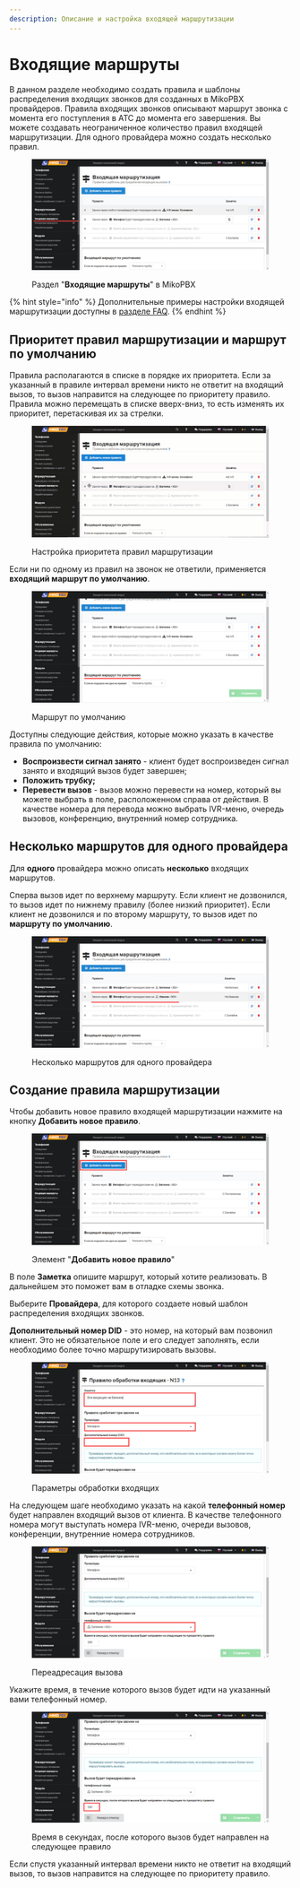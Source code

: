 ```yaml
---
description: Описание и настройка входящей маршрутизации
---
```


# Входящие маршруты

В данном разделе необходимо создать правила и шаблоны распределения входящих звонков для созданных в MikoPBX провайдеров. Правила входящих звонков описывают маршрут звонка с момента его поступления в АТС до момента его завершения. Вы можете создавать неограниченное количество правил входящей маршрутизации. Для одного провайдера можно создать несколько правил.

<figure><img src="../../.gitbook/assets/vhod_marsh_0.png" alt=""><figcaption><p>Раздел "<strong>Входящие маршруты</strong>" в MikoPBX</p></figcaption></figure>

{% hint style="info" %}
Дополнительные примеры настройки входящей маршрутизации доступны в [разделе FAQ](../../faq/incoming-routing/).
{% endhint %}

## Приоритет правил маршрутизации и маршрут по умолчанию

Правила располагаются в списке в порядке их приоритета. Если за указанный в правиле интервал времени никто не ответит на входящий вызов, то вызов направится на следующее по приоритету правило. Правила можно перемещать в списке вверх-вниз, то есть изменять их приоритет, перетаскивая их за стрелки.

<figure><img src="../../.gitbook/assets/vhod_marsh_0.gif" alt=""><figcaption><p>Настройка приоритета правил маршрутизации</p></figcaption></figure>

Если ни по одному из правил на звонок не ответили, применяется **входящий маршрут по умолчанию**.

<figure><img src="../../.gitbook/assets/vhod_marsh_5.png" alt=""><figcaption><p>Маршрут по умолчанию</p></figcaption></figure>

Доступны следующие действия, которые можно указать в качестве правила по умолчанию:

* **Воспроизвести сигнал занято** - клиент будет воспроизведен сигнал занято и входящий вызов будет завершен;
* **Положить трубку;**
* **Перевести вызов** - вызов можно перевести на номер, который вы можете выбрать в поле, расположенном справа от действия. В качестве номера для перевода можно выбрать IVR-меню, очередь вызовов, конференцию, внутренний номер сотрудника.

## Несколько маршрутов для одного провайдера

Для **одного** провайдера можно описать **несколько** входящих маршрутов.

Сперва вызов идет по верхнему маршруту. Если клиент не дозвонился, то вызов идет по нижнему правилу (более низкий приоритет). Если клиент не дозвонился и по второму маршруту, то вызов идет по **маршруту по умолчанию**.

<figure><img src="../../.gitbook/assets/vhod_marsh_6.png" alt=""><figcaption><p>Несколько маршрутов для одного провайдера</p></figcaption></figure>

## Создание правила маршрутизации

Чтобы добавить новое правило входящей маршрутизации нажмите на кнопку **Добавить новое правило**.

<figure><img src="../../.gitbook/assets/vhod_marsh_1.png" alt=""><figcaption><p>Элемент "<strong>Добавить новое правило</strong>"</p></figcaption></figure>

В поле **Заметка** опишите маршрут, который хотите реализовать. В дальнейшем это поможет вам в отладке схемы звонка.

Выберите **Провайдера**, для которого создаете новый шаблон распределения входящих звонков.

**Дополнительный номер DID** - это номер, на который вам позвонил клиент. Это не обязательное поле и его следует заполнять, если необходимо более точно маршрутизировать вызовы.&#x20;

<figure><img src="../../.gitbook/assets/vhod_marsh_2.png" alt=""><figcaption><p>Параметры обработки входящих</p></figcaption></figure>

На следующем шаге необходимо указать на какой **телефонный номер** будет направлен входящий вызов от клиента. В качестве телефонного номера могут выступать номера IVR-меню, очереди вызовов, конференции, внутренние номера сотрудников.&#x20;

<figure><img src="../../.gitbook/assets/vhod_marsh_3.png" alt=""><figcaption><p>Переадресация вызова</p></figcaption></figure>

Укажите время, в течение которого вызов будет идти на указанный вами телефонный номер.

<figure><img src="../../.gitbook/assets/image (76).png" alt=""><figcaption><p>Время в секундах, после которого вызов будет направлен на следующее правило</p></figcaption></figure>

Если спустя указанный интервал времени никто не ответит на входящий вызов, то вызов направится на следующее по приоритету правило.
